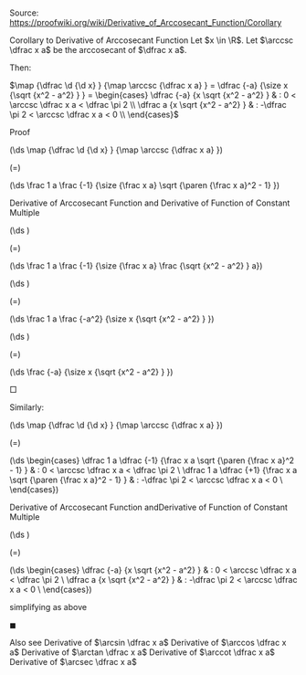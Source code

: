 # 

Source: https://proofwiki.org/wiki/Derivative_of_Arccosecant_Function/Corollary

Corollary to Derivative of Arccosecant Function
Let $x \in \R$.
Let $\arccsc \dfrac x a$ be the arccosecant of $\dfrac x a$.

Then:

$\map {\dfrac \d {\d x} } {\map \arccsc {\dfrac x a} }  = \dfrac {-a} {\size x {\sqrt {x^2 - a^2} } } = \begin{cases} \dfrac {-a} {x \sqrt {x^2 - a^2} } & : 0 < \arccsc \dfrac x a < \dfrac \pi 2 \\
\dfrac a {x \sqrt {x^2 - a^2} } & : -\dfrac \pi 2 < \arccsc \dfrac x a < 0 \\
\end{cases}$


Proof













\(\ds \map {\dfrac \d {\d x} } {\map \arccsc {\dfrac x a} }\)

\(=\)







\(\ds \frac 1 a \frac {-1} {\size {\frac x a} \sqrt {\paren {\frac x a}^2 - 1} }\)





Derivative of Arccosecant Function and Derivative of Function of Constant Multiple














\(\ds \)

\(=\)







\(\ds \frac 1 a \frac {-1} {\size {\frac x a} \frac {\sqrt {x^2 - a^2} } a}\)




















\(\ds \)

\(=\)







\(\ds \frac 1 a \frac {-a^2} {\size x {\sqrt {x^2 - a^2} } }\)




















\(\ds \)

\(=\)







\(\ds \frac {-a} {\size x {\sqrt {x^2 - a^2} } }\)









$\Box$

Similarly:














\(\ds \map {\dfrac \d {\d x} } {\map \arccsc {\dfrac x a} }\)

\(=\)







\(\ds \begin{cases} \dfrac 1 a \dfrac {-1} {\frac x a \sqrt {\paren {\frac x a}^2 - 1} } & : 0 < \arccsc \dfrac x a < \dfrac \pi 2 \\
\dfrac 1 a \dfrac {+1} {\frac x a \sqrt {\paren {\frac x a}^2 - 1} } & : -\dfrac \pi 2 < \arccsc \dfrac x a < 0 \\
\end{cases}\)





Derivative of Arccosecant Function andDerivative of Function of Constant Multiple














\(\ds \)

\(=\)







\(\ds \begin{cases} \dfrac {-a} {x \sqrt {x^2 - a^2} } & : 0 < \arccsc \dfrac x a < \dfrac \pi 2 \\
\dfrac a {x \sqrt {x^2 - a^2} } & : -\dfrac \pi 2 < \arccsc \dfrac x a < 0 \\
\end{cases}\)





simplifying as above



$\blacksquare$


Also see
Derivative of $\arcsin \dfrac x a$
Derivative of $\arccos \dfrac x a$
Derivative of $\arctan \dfrac x a$
Derivative of $\arccot \dfrac x a$
Derivative of $\arcsec \dfrac x a$





